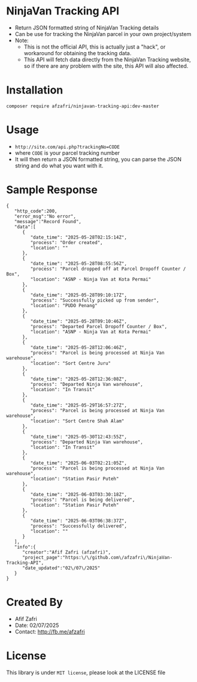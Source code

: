 # NinjaVan Tracking API
- Return JSON formatted string of NinjaVan Tracking details
- Can be use for tracking the NinjaVan parcel in your own project/system
- Note:
  - This is not the official API, this is actually just a "hack", or workaround for obtaining the tracking data.
  - This API will fetch data directly from the NinjaVan Tracking website, so if there are any problem with the site, this API will also affected.

# Installation
```composer require afzafri/ninjavan-tracking-api:dev-master```

# Usage
- ```http://site.com/api.php?trackingNo=CODE```
- where ```CODE``` is your parcel tracking number
- It will then return a JSON formatted string, you can parse the JSON string and do what you want with it.

# Sample Response
```
{
   "http_code":200,
   "error_msg":"No error",
   "message":"Record Found",
   "data":[
      {
         "date_time": "2025-05-28T02:15:14Z",
         "process": "Order created",
         "location": ""
      },
      {
         "date_time": "2025-05-28T08:55:56Z",
         "process": "Parcel dropped off at Parcel Dropoff Counter / Box",
         "location": "ASNP - Ninja Van at Kota Permai"
      },
      {
         "date_time": "2025-05-28T09:10:17Z",
         "process": "Successfully picked up from sender",
         "location": "PUDO Penang"
      },
      {
         "date_time": "2025-05-28T09:10:46Z",
         "process": "Departed Parcel Dropoff Counter / Box",
         "location": "ASNP - Ninja Van at Kota Permai"
      },
      {
         "date_time": "2025-05-28T12:06:46Z",
         "process": "Parcel is being processed at Ninja Van warehouse",
         "location": "Sort Centre Juru"
      },
      {
         "date_time": "2025-05-28T12:36:08Z",
         "process": "Departed Ninja Van warehouse",
         "location": "In Transit"
      },
      {
         "date_time": "2025-05-29T16:57:27Z",
         "process": "Parcel is being processed at Ninja Van warehouse",
         "location": "Sort Centre Shah Alam"
      },
      {
         "date_time": "2025-05-30T12:43:55Z",
         "process": "Departed Ninja Van warehouse",
         "location": "In Transit"
      },
      {
         "date_time": "2025-06-03T02:21:05Z",
         "process": "Parcel is being processed at Ninja Van warehouse",
         "location": "Station Pasir Puteh"
      },
      {
         "date_time": "2025-06-03T03:30:18Z",
         "process": "Parcel is being delivered",
         "location": "Station Pasir Puteh"
      },
      {
         "date_time": "2025-06-03T06:38:37Z",
         "process": "Successfully delivered",
         "location": ""
      }
   ],
   "info":{
      "creator":"Afif Zafri (afzafri)",
      "project_page":"https:\/\/github.com\/afzafri\/NinjaVan-Tracking-API",
      "date_updated":"02\/07\/2025"
   }
}
```

# Created By
- Afif Zafri
- Date: 02/07/2025
- Contact: http://fb.me/afzafri

# License
This library is under ```MIT license```, please look at the LICENSE file
